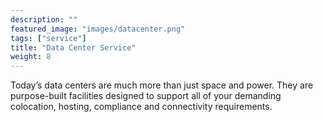 ```yaml
---
description: ""
featured_image: "images/datacenter.png"
tags: ["service"]
title: "Data Center Service"
weight: 8
---
```


Today’s data centers are much more than just space and power. They are purpose-built facilities designed to support all of your demanding colocation, hosting, compliance and connectivity requirements.
